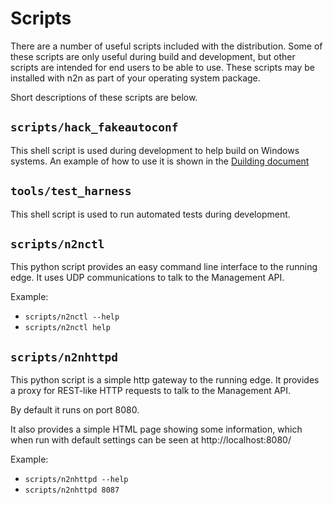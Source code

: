 # Scripts

There are a number of useful scripts included with the distribution.
Some of these scripts are only useful during build and development, but
other scripts are intended for end users to be able to use.  These scripts
may be installed with n2n as part of your operating system package.

Short descriptions of these scripts are below.

## `scripts/hack_fakeautoconf`

This shell script is used during development to help build on Windows
systems.  An example of how to use it is shown in
the [Duilding document](Building.md)

## `tools/test_harness`

This shell script is used to run automated tests during development.

## `scripts/n2nctl`

This python script provides an easy command line interface to the running
edge.  It uses UDP communications to talk to the Management API.

Example:
- `scripts/n2nctl --help`
- `scripts/n2nctl help`

## `scripts/n2nhttpd`

This python script is a simple http gateway to the running edge.  It provides
a proxy for REST-like HTTP requests to talk to the Management API.

By default it runs on port 8080.

It also provides a simple HTML page showing some information, which when
run with default settings can be seen at http://localhost:8080/

Example:
- `scripts/n2nhttpd --help`
- `scripts/n2nhttpd 8087`
